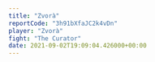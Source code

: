 ```yaml
---
title: "Zvorà"
reportCode: "3h91bXfaJC2k4vDn"
player: "Zvorà"
fight: "The Curator"
date: 2021-09-02T19:09:04.426000+00:00
---
```

